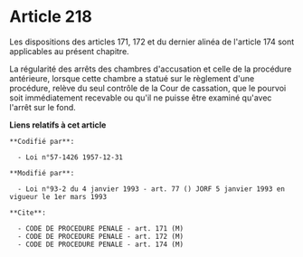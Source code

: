 # Article 218

Les dispositions des articles 171, 172 et du dernier alinéa de l'article 174 sont applicables au présent chapitre.

La régularité des arrêts des chambres d'accusation et celle de la procédure antérieure, lorsque cette chambre a statué sur le
règlement d'une procédure, relève du seul contrôle de la Cour de cassation, que le pourvoi soit immédiatement recevable ou
qu'il ne puisse être examiné qu'avec l'arrêt sur le fond.

**Liens relatifs à cet article**

	**Codifié par**:

	  - Loi n°57-1426 1957-12-31

	**Modifié par**:

	  - Loi n°93-2 du 4 janvier 1993 - art. 77 () JORF 5 janvier 1993 en vigueur le 1er mars 1993

	**Cite**:

	  - CODE DE PROCEDURE PENALE - art. 171 (M)
	  - CODE DE PROCEDURE PENALE - art. 172 (M)
	  - CODE DE PROCEDURE PENALE - art. 174 (M)
